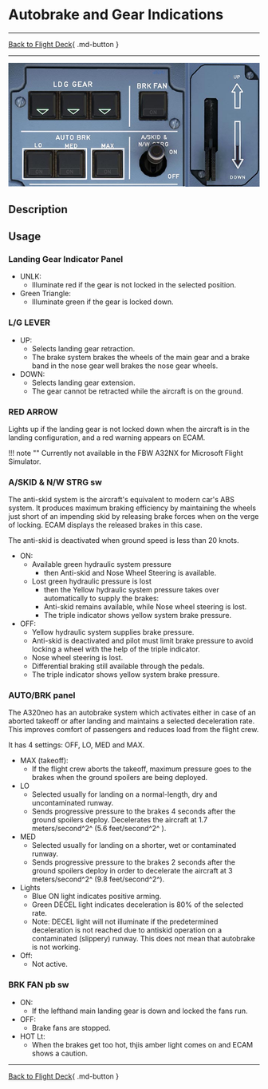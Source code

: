 # Autobrake and Gear Indications

---

[Back to Flight Deck](../index.md){ .md-button }

---

![Autobrake and gear indicators, Brake Fan and A/SKID](../../../assets/a32nx-briefing/front/Autobrake-gear.jpg "Autobrake and gear indicators, Brake Fan and A/SKID")

## Description

## Usage

### Landing Gear Indicator Panel

- UNLK:
    - Illuminate red if the gear is not locked in the selected position.
- Green Triangle:
    - Illuminate green if the gear is locked down.

### L/G LEVER

- UP:
    - Selects landing gear retraction.
    - The brake system brakes the wheels of the main gear and a brake band in the nose gear well brakes the nose gear wheels.
- DOWN:
    - Selects landing gear extension.
    - The gear cannot be retracted while the aircraft is on the ground.

### RED ARROW

Lights up if the landing gear is not locked down when the aircraft is in the landing configuration, and a red warning appears on ECAM.

!!! note ""
    Currently not available in the FBW A32NX for Microsoft Flight Simulator.

### A/SKID & N/W STRG sw

The anti-skid system is the aircraft's equivalent to modern car's ABS system. It produces maximum braking efficiency by maintaining the wheels just short of an impending skid by releasing brake forces when on the verge of locking. ECAM displays the released brakes in this case.

The anti-skid is deactivated when ground speed is less than 20 knots.

- ON:
    - Available green hydraulic system pressure
        - then Anti-skid and Nose Wheel Steering is available.
    - Lost green hydraulic pressure is lost
        - then the Yellow hydraulic system pressure takes over automatically to supply the brakes:
        - Anti-skid remains available, while Nose wheel steering is lost.
        - The triple indicator shows yellow system brake pressure.
- OFF:
    - Yellow hydraulic system supplies brake pressure.
    - Anti-skid is deactivated and pilot must limit brake pressure to avoid locking a wheel with the help of the triple indicator.
    - Nose wheel steering is lost.
    - Differential braking still available through the pedals.
    - The triple indicator shows yellow system brake pressure.

### AUTO/BRK panel

The A320neo has an autobrake system which activates either in case of an aborted takeoff or after landing and maintains a selected deceleration rate. This improves comfort of passengers and reduces load from the flight crew.

It has 4 settings: OFF, LO, MED and MAX.

- MAX (takeoff):
    - If the flight crew aborts the takeoff, maximum pressure goes to the brakes when the ground spoilers are being deployed.
- LO
  - Selected usually for landing on a normal-length, dry and uncontaminated runway.
  - Sends progressive pressure to the brakes 4 seconds after the ground spoilers deploy. Decelerates the aircraft at 1.7 meters/second^2^ (5.6 feet/second^2^ ).
- MED
    - Selected usually for landing on a shorter, wet or contaminated runway.
    - Sends progressive pressure to the brakes 2 seconds after the ground spoilers deploy in order to decelerate the aircraft at 3 meters/second^2^ (9.8 feet/second^2^).
- Lights
    - Blue ON light indicates positive arming.
    - Green DECEL light indicates deceleration is 80% of the selected rate.
    - Note: DECEL light will not illuminate if the predetermined deceleration is not reached due to antiskid operation on a contaminated (slippery) runway. This does not mean that autobrake is not working.
- Off:
    - Not active.

### BRK FAN pb sw

- ON:
    - If the lefthand main landing gear is down and locked the fans run.
- OFF:
    - Brake fans are stopped.
- HOT Lt:
    - When the brakes get too hot, thjis amber light comes on and ECAM shows a caution.

---

[Back to Flight Deck](../index.md){ .md-button }
